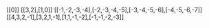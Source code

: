 [[0]]
[[3,2],[1,0]]
[[-1,-2,-3,-4],[-2,-3,-4,-5],[-3,-4,-5,-6],[-4,-5,-6,-7]]
[[4,3,2,-1],[3,2,1,-1],[1,1,-1,-2],[-1,-1,-2,-3]]
